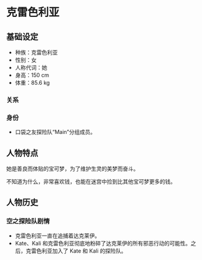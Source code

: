 # 克雷色利亚

## 基础设定

- 种族：克雷色利亚
- 性别：女
- 人称代词：她
- 身高：150 cm
- 体重：85.6 kg

### 关系

### 身份

- 口袋之友探险队“Main”分组成员。

## 人物特点

她是善良而体贴的宝可梦，为了维护生灵的美梦而奋斗。

不知道为什么，非常喜欢钱，也能在迷宫中捡到比其他宝可梦更多的钱。

## 人物历史

### 空之探险队剧情

- 克雷色利亚一直在追捕着达克莱伊。
- Kate、Kali 和克雷色利亚彻底地粉碎了达克莱伊的所有邪恶行动的可能性。之后，克雷色利亚加入了 Kate 和 Kali 的探险队。
